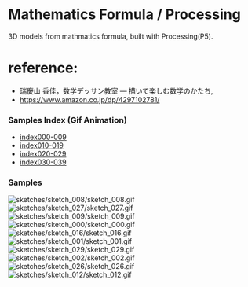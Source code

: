 # Mathematics Formula / Processing

3D models from mathmatics formula, built with Processing(P5).

# reference: 

* 瑞慶山 香佳，数学デッサン教室 ― 描いて楽しむ数学のかたち,
* https://www.amazon.co.jp/dp/4297102781/

### Samples Index (Gif Animation)

* [index000-009](index000-009.md)
* [index010-019](index010-019.md)
* [index020-029](index020-029.md)
* [index030-039](index030-039.md)

### Samples

![sketches/sketch_008/sketch_008.gif](sketches/sketch_008/sketch_008.gif)
![sketches/sketch_027/sketch_027.gif](sketches/sketch_027/sketch_027.gif)
![sketches/sketch_009/sketch_009.gif](sketches/sketch_009/sketch_009.gif)
![sketches/sketch_000/sketch_000.gif](sketches/sketch_000/sketch_000.gif)
![sketches/sketch_016/sketch_016.gif](sketches/sketch_016/sketch_016.gif)
![sketches/sketch_001/sketch_001.gif](sketches/sketch_001/sketch_001.gif)
![sketches/sketch_029/sketch_029.gif](sketches/sketch_029/sketch_029.gif)
![sketches/sketch_002/sketch_002.gif](sketches/sketch_002/sketch_002.gif)
![sketches/sketch_026/sketch_026.gif](sketches/sketch_026/sketch_026.gif)
![sketches/sketch_012/sketch_012.gif](sketches/sketch_012/sketch_012.gif)
